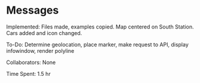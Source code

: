 # Messages

Implemented: Files made, examples copied. Map centered on South Station. Cars added and icon changed.

To-Do: Determine geolocation, place marker, make request to API, display infowindow, render polyline

Collaborators: None

Time Spent: 1.5 hr
